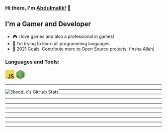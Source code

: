 ### Hi there, I'm [Abdulmalik!](https://github.com/3bood-k) 👋

## I'm a Gamer and Developer

- 🎮 I love games and also a professional in games!
- 🌱 I’m trying to learn all programming languages.
- 🥅 2021 Goals: Contribute more to Open Source projects. (Insha Allah)

### Languages and Tools:

<code>[<img height="30" src="https://raw.githubusercontent.com/github/explore/80688e429a7d4ef2fca1e82350fe8e3517d3494d/topics/javascript/javascript.png">](https://wikipedia.org/wiki/JavaScript)</code>
<code>[<img height="30" src="https://raw.githubusercontent.com/github/explore/80688e429a7d4ef2fca1e82350fe8e3517d3494d/topics/nodejs/nodejs.png">](https://nodejs.org)</code>

---
<img align="left" alt="3bood_k's GitHub Stats" src="https://github-readme-stats.codestackr.vercel.app/api?username=3bood-k&title_color=d91a3d&theme=radical&show_icons=true&hide_border=true&include_all_commits=true&count_private=true" />

---
---
---
---
---
---
---
---
---

